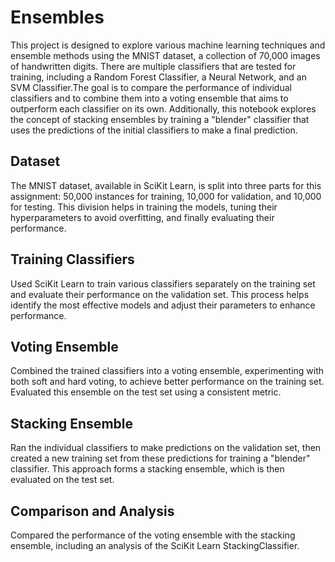 # Ensembles

This project is designed to explore various machine learning techniques and ensemble methods using the MNIST dataset, a collection of 70,000 images of handwritten digits. There are multiple classifiers that are tested for training, including a Random Forest Classifier, a Neural Network, and an SVM Classifier.The goal is to compare the performance of individual classifiers and to combine them into a voting ensemble that aims to outperform each classifier on its own. Additionally, this notebook explores the concept of stacking ensembles by training a "blender" classifier that uses the predictions of the initial classifiers to make a final prediction.


## Dataset
The MNIST dataset, available in SciKit Learn, is split into three parts for this assignment: 50,000 instances for training, 10,000 for validation, and 10,000 for testing. This division helps in training the models, tuning their hyperparameters to avoid overfitting, and finally evaluating their performance.

## Training Classifiers

Used SciKit Learn to train various classifiers separately on the training set and evaluate their performance on the validation set. This process helps identify the most effective models and adjust their parameters to enhance performance.

## Voting Ensemble

Combined the trained classifiers into a voting ensemble, experimenting with both soft and hard voting, to achieve better performance on the training set. Evaluated this ensemble on the test set using a consistent metric.

## Stacking Ensemble

Ran the individual classifiers to make predictions on the validation set, then created a new training set from these predictions for training a "blender" classifier. This approach forms a stacking ensemble, which is then evaluated on the test set.

## Comparison and Analysis

Compared the performance of the voting ensemble with the stacking ensemble, including an analysis of the SciKit Learn StackingClassifier.
